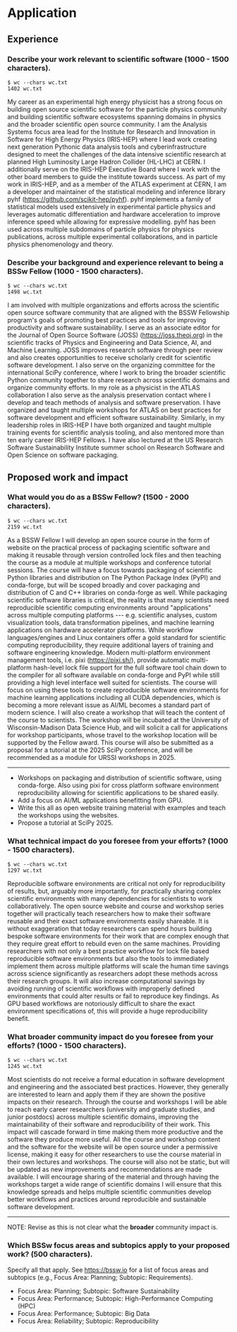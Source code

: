 # Application

## Experience

### Describe your work relevant to scientific software (1000 - 1500 characters).

```
$ wc --chars wc.txt
1402 wc.txt
```

My career as an experimental high energy physicist has a strong focus on building open source scientific software for the particle physics community and building scientific software ecosystems spanning domains in physics and the broader scientific open source community.
I am the Analysis Systems focus area lead for the Institute for Research and Innovation in Software for High Energy Physics (IRIS-HEP) where I lead work creating next generation Pythonic data analysis tools and cyberinfrastructure designed to meet the challenges of the data intensive scientific research at planned High Luminosity Large Hadron Collider (HL-LHC) at CERN.
I additionally serve on the IRIS-HEP Executive Board where I work with the other board members to guide the institute towards success.
As part of my work in IRIS-HEP, and as a member of the ATLAS experiment at CERN, I am a developer and maintainer of the statistical modeling and inference library pyhf (https://github.com/scikit-hep/pyhf).
pyhf implements a family of statistical models used extensively in experimental particle physics and leverages automatic differentiation and hardware acceleration to improve inference speed while allowing for expressive modelling.
pyhf has been used across multiple subdomains of particle physics for physics publications, across multiple experimental collaborations, and in particle physics phenomenology and theory.

### Describe your background and experience relevant to being a BSSw Fellow (1000 - 1500 characters).

```
$ wc --chars wc.txt
1498 wc.txt
```

I am involved with multiple organizations and efforts across the scientific open source software community that are aligned with the BSSW Fellowship program's goals of promoting best practices and tools for improving productivity and software sustainability.
I serve as an associate editor for the Journal of Open Source Software (JOSS) (https://joss.theoj.org) in the scientific tracks of Physics and Engineering and Data Science, AI, and Machine Learning.
JOSS improves research software through peer review and also creates opportunities to receive scholarly credit for scientific software development.
I also serve on the organizing committee for the international SciPy conference, where I work to bring the broader scientific Python community together to share research across scientific domains and organize community efforts.
In my role as a physicist in the ATLAS collaboration I also serve as the analysis preservation contact where I develop and teach methods of analysis and software preservation.
I have organized and taught multiple workshops for ATLAS on best practices for software development and efficient software sustainability.
Similarly, in my leadership roles in IRIS-HEP I have both organized and taught multiple training events for scientific analysis tooling, and also mentored more than ten early career IRIS-HEP Fellows.
I have also lectured at the US Research Software Sustainability Institute summer school on Research Software and Open Science on software packaging.

## Proposed work and impact

### What would you do as a BSSw Fellow? (1500 - 2000 characters).

```
$ wc --chars wc.txt
2159 wc.txt
```

As a BSSW Fellow I will develop an open source course in the form of website on the practical process of packaging scientific software and making it reusable through version controlled lock files and then teaching the course as a module at multiple workshops and conference tutorial sessions.
The course will have a focus towards packaging of scientific Python libraries and distribution on The Python Package Index (PyPI) and conda-forge, but will be scoped broadly and cover packaging and distribution of C and C++ libraries on conda-forge as well.
While packaging scientific software libraries is critical, the reality is that many scientists need reproducible scientific computing environments around "applications" across multiple computing platforms --- e.g. scientific analyses, custom visualization tools, data transformation pipelines, and machine learning applications on hardware accelerator platforms.
While workflow languages/engines and Linux containers offer a gold standard for scientific computing reproducibility, they require additional layers of training and software engineering knowledge.
Modern multi-platform environment management tools, i.e. pixi (https://pixi.sh/), provide automatic multi-platform hash-level lock file support for the full software tool chain down to the compiler for all software available on conda-forge and PyPI while still providing a high level interface well suited for scientists.
The course will focus on using these tools to create reproducible software environments for machine learning applications including all CUDA dependencies, which is becoming a more relevant issue as AI/ML becomes a standard part of modern science.
I will also create a workshop that will teach the content of the course to scientists.
The workshop will be incubated at the University of Wisconsin-Madison Data Science Hub, and will solicit a call for applications for workshop participants, whose travel to the workshop location will be supported by the Fellow award.
This course will also be submitted as a proposal for a tutorial at the 2025 SciPy conference, and will be recommended as a module for URSSI workshops in 2025.

---

* Workshops on packaging and distribution of scientific software, using conda-forge.
Also using pixi for cross platform software environment reproducibility allowing for scientific applications to be shared easily.
* Add a focus on AI/ML applications benefitting from GPU.
* Write this all as open website training material with examples and teach the workshops using the websites.
* Propose a tutorial at SciPy 2025.

### What technical impact do you foresee from your efforts? (1000 - 1500 characters).

```
$ wc --chars wc.txt
1297 wc.txt
```

Reproducible software environments are critical not only for reproducibility of results, but, arguably more importantly, for practically sharing complex scientific environments with many dependencies for scientists to work collaboratively.
The open source website and course and workshop series together will practically teach researchers how to make their software reusable and their exact software environments easily shareable.
It is without exaggeration that today researchers can spend hours building bespoke software environments for their work that are complex enough that they require great effort to rebuild even on the same machines.
Providing researchers with not only a best practice workflow for lock file based reproducible software environments but also the tools to immediately implement them across multiple platforms will scale the human time savings across science significantly as researchers adopt these methods across their research groups.
It will also increase computational savings by avoiding running of scientific workflows with improperly defined environments that could alter results or fail to reproduce key findings.
As GPU based workflows are notoriously difficult to share the exact environment specifications of, this will provide a huge reproducibility benefit.

### What broader community impact do you foresee from your efforts? (1000 - 1500 characters).

```
$ wc --chars wc.txt
1245 wc.txt
```

Most scientists do not receive a formal education in software development and engineering and the associated best practices.
However, they generally are interested to learn and apply them if they are shown the positive impacts on their research.
Through the course and workshops I will be able to reach early career researchers (university and graduate studies, and junior postdocs) across multiple scientific domains, improving the maintainability of their software and reproducibility of their work.
This impact will cascade forward in time making them more productive and the software they produce more useful.
All the course and workshop content and the software for the website will be open source under a permissive license, making it easy for other researchers to use the course material in their own lectures and workshops.
The course will also not be static, but will be updated as new improvements and recommendations are made available.
I will encourage sharing of the material and through having the workshops target a wide range of scientific domains I will ensure that this knowledge spreads and helps multiple scientific communities develop better workflows and practices around reproducible and sustainable software development.

---

NOTE: Revise as this is not clear what the **broader** community impact is.

### Which BSSw focus areas and subtopics apply to your proposed work? (500 characters).
Specify all that apply.
See https://bssw.io for a list of focus areas and subtopics (e.g., Focus Area: Planning; Subtopic: Requirements).

* Focus Area: Planning; Subtopic: Software Sustainability
* Focus Area: Performance; Subtopic: High-Performance Computing (HPC)
* Focus Area: Performance; Subtopic: Big Data
* Focus Area: Reliability; Subtopic: Reproducibility
